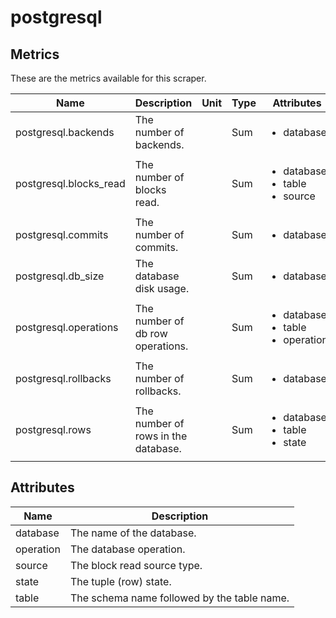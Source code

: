 [comment]: <> (Code generated by mdatagen. DO NOT EDIT.)

# postgresql

## Metrics

These are the metrics available for this scraper.

| Name | Description | Unit | Type | Attributes |
| ---- | ----------- | ---- | ---- | ---------- |
| postgresql.backends | The number of backends. |  | Sum | <ul> <li>database</li> </ul> |
| postgresql.blocks_read | The number of blocks read. |  | Sum | <ul> <li>database</li> <li>table</li> <li>source</li> </ul> |
| postgresql.commits | The number of commits. |  | Sum | <ul> <li>database</li> </ul> |
| postgresql.db_size | The database disk usage. |  | Sum | <ul> <li>database</li> </ul> |
| postgresql.operations | The number of db row operations. |  | Sum | <ul> <li>database</li> <li>table</li> <li>operation</li> </ul> |
| postgresql.rollbacks | The number of rollbacks. |  | Sum | <ul> <li>database</li> </ul> |
| postgresql.rows | The number of rows in the database. |  | Sum | <ul> <li>database</li> <li>table</li> <li>state</li> </ul> |

## Attributes

| Name | Description |
| ---- | ----------- |
| database | The name of the database. |
| operation | The database operation. |
| source | The block read source type. |
| state | The tuple (row) state. |
| table | The schema name followed by the table name. |

